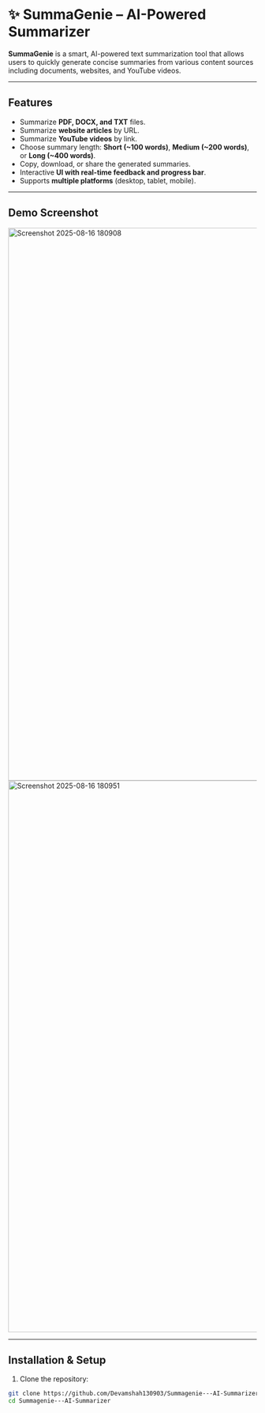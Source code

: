 # ✨ SummaGenie – AI-Powered Summarizer

**SummaGenie** is a smart, AI-powered text summarization tool that allows users to quickly generate concise summaries from various content sources including documents, websites, and YouTube videos.  

---

## **Features**

- Summarize **PDF, DOCX, and TXT** files.
- Summarize **website articles** by URL.
- Summarize **YouTube videos** by link.
- Choose summary length: **Short (~100 words)**, **Medium (~200 words)**, or **Long (~400 words)**.
- Copy, download, or share the generated summaries.
- Interactive **UI with real-time feedback and progress bar**.
- Supports **multiple platforms** (desktop, tablet, mobile).

---

## **Demo Screenshot**
<img width="1919" height="1119" alt="Screenshot 2025-08-16 180908" src="https://github.com/user-attachments/assets/112ee8b2-a63e-4080-b074-d6fe750619a6" />
<img width="1919" height="1117" alt="Screenshot 2025-08-16 180951" src="https://github.com/user-attachments/assets/1f283b45-fe66-4123-8de1-c2c09e707799" />



---

## **Installation & Setup**

1. Clone the repository:

```bash
git clone https://github.com/Devamshah130903/Summagenie---AI-Summarizer.git
cd Summagenie---AI-Summarizer
